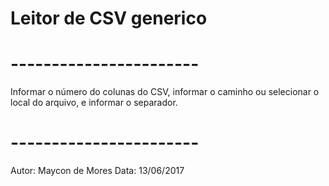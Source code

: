 # Leitor de CSV generico


# -----------------------

   Informar o número do colunas do CSV, informar o caminho ou selecionar o local do arquivo, e informar o separador.


# -----------------------

Autor: Maycon de Mores
Data: 13/06/2017
